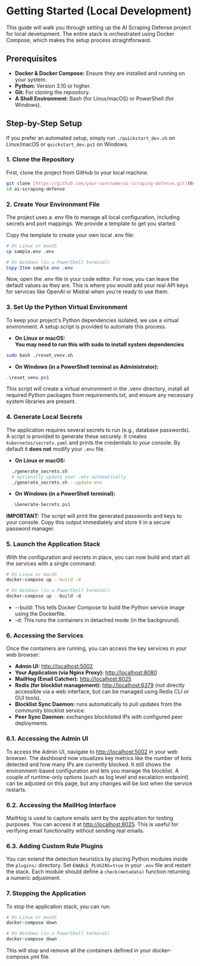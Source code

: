 # **Getting Started (Local Development)**

This guide will walk you through setting up the AI Scraping Defense project for local development. The entire stack is orchestrated using Docker Compose, which makes the setup process straightforward.

## **Prerequisites**

* **Docker & Docker Compose:** Ensure they are installed and running on your system.  
* **Python:** Version 3.10 or higher.  
* **Git:** For cloning the repository.  
* **A Shell Environment:** Bash (for Linux/macOS) or PowerShell (for Windows).

## **Step-by-Step Setup**
If you prefer an automated setup, simply run `./quickstart_dev.sh` on Linux/macOS or `quickstart_dev.ps1` on Windows.


### **1. Clone the Repository**

First, clone the project from GitHub to your local machine.

``` bash
git clone [https://github.com/your-username/ai-scraping-defense.git](https://github.com/your-username/ai-scraping-defense.git)  
cd ai-scraping-defense
```

### **2. Create Your Environment File**

The project uses a .env file to manage all local configuration, including secrets and port mappings. We provide a template to get you started.

Copy the template to create your own local .env file:

``` bash
# On Linux or macOS
cp sample.env .env
```

``` PowerShell
# On Windows (in a PowerShell terminal)
Copy-Item sample.env .env
```

Now, open the .env file in your code editor. For now, you can leave the default values as they are. This is where you would add your real API keys for services like OpenAI or Mistral when you're ready to use them.

### **3. Set Up the Python Virtual Environment**

To keep your project's Python dependencies isolated, we use a virtual environment. A setup script is provided to automate this process.

* **On Linux or macOS:**  
  **You may need to run this with sudo to install system dependencies**

```bash
sudo bash ./reset_venv.sh
```

* **On Windows (in a PowerShell terminal as Administrator):**

``` PowerShell
.\reset_venv.ps1
```

This script will create a virtual environment in the .venv directory, install all required Python packages from requirements.txt, and ensure any necessary system libraries are present.

### **4. Generate Local Secrets**

The application requires several secrets to run (e.g., database passwords). A script is provided to generate these securely. It creates `kubernetes/secrets.yaml` and prints the credentials to your console. By default it **does not** modify your `.env` file.

* **On Linux or macOS:**

```  bash
  ./generate_secrets.sh
  # optionally update your .env automatically
  ./generate_secrets.sh --update-env
```

* **On Windows (in a PowerShell terminal):**

``` PowerShell
  .\Generate-Secrets.ps1
```

**IMPORTANT:** The script will print the generated passwords and keys to your console. Copy this output immediately and store it in a secure password manager.

### **5. Launch the Application Stack**

With the configuration and secrets in place, you can now build and start all the services with a single command:

``` bash
# On Linux or macOS
docker-compose up --build -d
```

``` PowerShell
# On Windows (in a PowerShell terminal)
docker-compose up --build -d
```

* --build: This tells Docker Compose to build the Python service image using the Dockerfile.  
* -d: This runs the containers in detached mode (in the background).

### **6. Accessing the Services**

Once the containers are running, you can access the key services in your web browser:

* **Admin UI:** [http://localhost:5002](http://localhost:5002)
* **Your Application (via Nginx Proxy):** [http://localhost:8080](http://localhost:8080)
* **MailHog (Email Catcher):** [http://localhost:8025](http://localhost:8025)
* **Redis (for blocklist management):** [http://localhost:6379](http://localhost:6379) (not directly accessible via a web interface, but can be managed using Redis CLI or GUI tools).
* **Blocklist Sync Daemon:** runs automatically to pull updates from the community blocklist service.
* **Peer Sync Daemon:** exchanges blocklisted IPs with configured peer deployments.

### **6.1. Accessing the Admin UI**

To access the Admin UI, navigate to [http://localhost:5002](http://localhost:5002) in your web browser. The dashboard now visualizes key metrics like the number of bots detected and how many IPs are currently blocked. It still shows the environment-based configuration and lets you manage the blocklist. A couple of runtime-only options (such as log level and escalation endpoint) can be adjusted on this page, but any changes will be lost when the service restarts.

### **6.2. Accessing the MailHog Interface**

MailHog is used to capture emails sent by the application for testing purposes. You can access it at [http://localhost:8025](http://localhost:8025). This is useful for verifying email functionality without sending real emails.

### **6.3. Adding Custom Rule Plugins**

You can extend the detection heuristics by placing Python modules inside the `plugins/` directory. Set `ENABLE_PLUGINS=true` in your `.env` file and restart the stack. Each module should define a `check(metadata)` function returning a numeric adjustment.

### **7. Stopping the Application**

To stop the application stack, you can run:

``` bash
# On Linux or macOS
docker-compose down
```

``` PowerShell
# On Windows (in a PowerShell terminal)
docker-compose down
```

This will stop and remove all the containers defined in your docker-compose.yml file.
